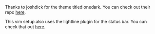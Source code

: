 Thanks to joshdick for the theme titled onedark. You can check out their repo [here](https://github.com/joshdick/onedark.vim).

This vim setup also uses the lightline plugin for the status bar. You can check that out [here](https://github.com/itchyny/lightline.vim).
